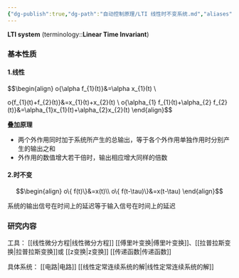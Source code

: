 ```yaml
---
{"dg-publish":true,"dg-path":"自动控制原理/LTI 线性时不变系统.md","aliases":["线性定常系统"],"permalink":"/自动控制原理/LTI 线性时不变系统/","dgPassFrontmatter":true,"noteIcon":"","created":"2024-04-16T13:01:27.256+08:00","updated":"2024-09-14T09:50:30.851+08:00"}
---
```


**LTI system**     (terminology::**Linear  Time Invariant**)
### 基本性质
#### 1.线性
$$\begin{align} 
o\{\alpha f_{1}(t)\}&=\alpha x_{1}(t) \\

o\{f_{1}(t)+f_{2}(t)\}&=x_{1}(t)+x_{2}(t) \\ 
o\{\alpha_{1} f_{1}(t)+\alpha_{2} f_{2}(t)\}&=\alpha_{1}x_{1}(t)+\alpha_{2}x_{2}(t)
\end{align}$$


**叠加原理**
- 两个外作用同时加于系统所产生的总输出，等于各个外作用单独作用时分别产生的输出之和
- 外作用的数值增大若干倍时，输出相应增大同样的倍数

#### 2.时不变

$$\begin{align}
 o\{ f(t)\}&=x(t)\\
o\{ f(t-\tau)\}&=x(t-\tau)
\end{align}$$

系统的输出信号在时间上的延迟等于输入信号在时间上的延迟

### 研究内容
工具：
[[线性微分方程\|线性微分方程]]
[[傅里叶变换\|傅里叶变换]]、[[拉普拉斯变换\|拉普拉斯变换]]或 [[z变换\|z变换]] 
[[传递函数\|传递函数]]

具体系统：
[[电路\|电路]]
[[线性定常连续系统的解\|线性定常连续系统的解]]

